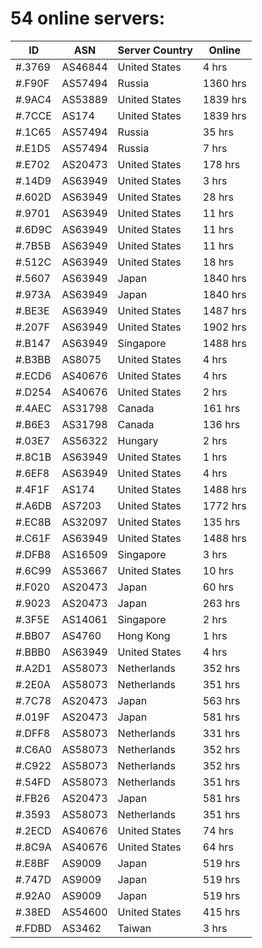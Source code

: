 # 54 online servers:

| ID | ASN | Server Country | Online |
| ------ | ------ | ------ | ------ |
| #.3769 | AS46844 | United States | 4 hrs |
| #.F90F | AS57494 | Russia | 1360 hrs |
| #.9AC4 | AS53889 | United States | 1839 hrs |
| #.7CCE | AS174 | United States | 1839 hrs |
| #.1C65 | AS57494 | Russia | 35 hrs |
| #.E1D5 | AS57494 | Russia | 7 hrs |
| #.E702 | AS20473 | United States | 178 hrs |
| #.14D9 | AS63949 | United States | 3 hrs |
| #.602D | AS63949 | United States | 28 hrs |
| #.9701 | AS63949 | United States | 11 hrs |
| #.6D9C | AS63949 | United States | 11 hrs |
| #.7B5B | AS63949 | United States | 11 hrs |
| #.512C | AS63949 | United States | 18 hrs |
| #.5607 | AS63949 | Japan | 1840 hrs |
| #.973A | AS63949 | Japan | 1840 hrs |
| #.BE3E | AS63949 | United States | 1487 hrs |
| #.207F | AS63949 | United States | 1902 hrs |
| #.B147 | AS63949 | Singapore | 1488 hrs |
| #.B3BB | AS8075 | United States | 4 hrs |
| #.ECD6 | AS40676 | United States | 4 hrs |
| #.D254 | AS40676 | United States | 2 hrs |
| #.4AEC | AS31798 | Canada | 161 hrs |
| #.B6E3 | AS31798 | Canada | 136 hrs |
| #.03E7 | AS56322 | Hungary | 2 hrs |
| #.8C1B | AS63949 | United States | 1 hrs |
| #.6EF8 | AS63949 | United States | 4 hrs |
| #.4F1F | AS174 | United States | 1488 hrs |
| #.A6DB | AS7203 | United States | 1772 hrs |
| #.EC8B | AS32097 | United States | 135 hrs |
| #.C61F | AS63949 | United States | 1488 hrs |
| #.DFB8 | AS16509 | Singapore | 3 hrs |
| #.6C99 | AS53667 | United States | 10 hrs |
| #.F020 | AS20473 | Japan | 60 hrs |
| #.9023 | AS20473 | Japan | 263 hrs |
| #.3F5E | AS14061 | Singapore | 2 hrs |
| #.BB07 | AS4760 | Hong Kong | 1 hrs |
| #.BBB0 | AS63949 | United States | 4 hrs |
| #.A2D1 | AS58073 | Netherlands | 352 hrs |
| #.2E0A | AS58073 | Netherlands | 351 hrs |
| #.7C78 | AS20473 | Japan | 563 hrs |
| #.019F | AS20473 | Japan | 581 hrs |
| #.DFF8 | AS58073 | Netherlands | 331 hrs |
| #.C6A0 | AS58073 | Netherlands | 352 hrs |
| #.C922 | AS58073 | Netherlands | 352 hrs |
| #.54FD | AS58073 | Netherlands | 351 hrs |
| #.FB26 | AS20473 | Japan | 581 hrs |
| #.3593 | AS58073 | Netherlands | 351 hrs |
| #.2ECD | AS40676 | United States | 74 hrs |
| #.8C9A | AS40676 | United States | 64 hrs |
| #.E8BF | AS9009 | Japan | 519 hrs |
| #.747D | AS9009 | Japan | 519 hrs |
| #.92A0 | AS9009 | Japan | 519 hrs |
| #.38ED | AS54600 | United States | 415 hrs |
| #.FDBD | AS3462 | Taiwan | 3 hrs |


